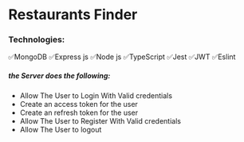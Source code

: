 # Restaurants Finder

<h3>Technologies:</h3>
✅MongoDB
✅Express js
✅Node js
✅TypeScript
✅Jest
✅JWT
✅Eslint

<h5>the Server does the following:</h5>
<ul>
<li>Allow The User to Login With Valid credentials</li>
<li>Create an access token for the user</li>
<li>Create an refresh token for the user</li>
<li>Allow The User to Register With Valid credentials </li>
<li>Allow The User to logout </li>

</ul>
